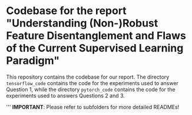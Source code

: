 # Codebase for the report "Understanding (Non-)Robust Feature Disentanglement and Flaws of the Current Supervised Learning Paradigm"

This repository contains the codebase for our report. The directory `tensorflow_code` contains the code for the experiments used to answer Question 1, while the directory `pytorch_code` contains the code for the experiments used to answers Questions 2 and 3.

'''
**IMPORTANT**: Please refer to subfolders for more detailed READMEs!
